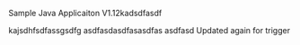 
Sample Java Applicaiton V1.12kadsdfasdf

kajsdhfsdfassgsdfg
asdfasdasdfasasdfas
asdfasd
Updated again for trigger
